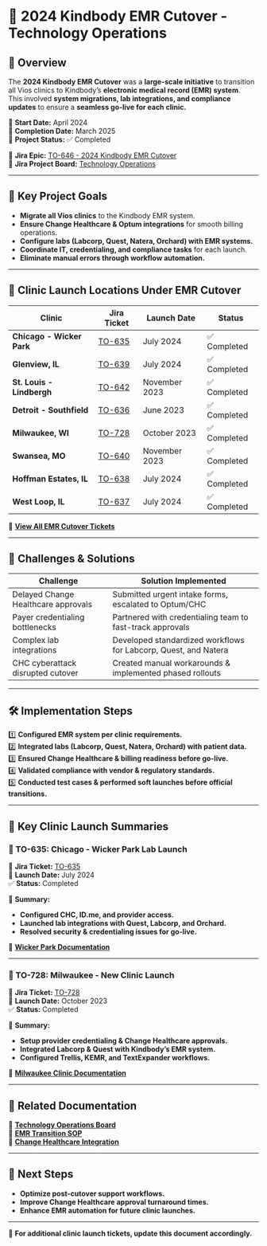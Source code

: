 # 🏥 2024 Kindbody EMR Cutover - Technology Operations

## 📌 Overview
The **2024 Kindbody EMR Cutover** was a **large-scale initiative** to transition all Vios clinics to Kindbody’s **electronic medical record (EMR) system**.  
This involved **system migrations, lab integrations, and compliance updates** to ensure a **seamless go-live for each clinic.**

📅 **Start Date:** April 2024  
📅 **Completion Date:** March 2025  
🎯 **Project Status:** ✅ Completed  

📂 **Jira Epic:** [TO-646 - 2024 Kindbody EMR Cutover](https://kindbody.atlassian.net/browse/TO-646)  
📂 **Jira Project Board:** [Technology Operations](https://kindbody.atlassian.net/secure/BrowseProject.jspa?id=10043)  

---

## 🔹 **Key Project Goals**
- **Migrate all Vios clinics** to the Kindbody EMR system.  
- **Ensure Change Healthcare & Optum integrations** for smooth billing operations.  
- **Configure labs (Labcorp, Quest, Natera, Orchard) with EMR systems.**  
- **Coordinate IT, credentialing, and compliance tasks** for each launch.  
- **Eliminate manual errors through workflow automation.**  

---

## 🏥 **Clinic Launch Locations Under EMR Cutover**
| **Clinic** | **Jira Ticket** | **Launch Date** | **Status** |
|-----------|---------------|--------------|-------------|
| **Chicago - Wicker Park** | [TO-635](https://kindbody.atlassian.net/browse/TO-635) | July 2024 | ✅ Completed |
| **Glenview, IL** | [TO-639](https://kindbody.atlassian.net/browse/TO-639) | July 2024 | ✅ Completed |
| **St. Louis - Lindbergh** | [TO-642](https://kindbody.atlassian.net/browse/TO-642) | November 2023 | ✅ Completed |
| **Detroit - Southfield** | [TO-636](https://kindbody.atlassian.net/browse/TO-636) | June 2023 | ✅ Completed |
| **Milwaukee, WI** | [TO-728](https://kindbody.atlassian.net/browse/TO-728) | October 2023 | ✅ Completed |
| **Swansea, MO** | [TO-640](https://kindbody.atlassian.net/browse/TO-640) | November 2023 | ✅ Completed |
| **Hoffman Estates, IL** | [TO-638](https://kindbody.atlassian.net/browse/TO-638) | July 2024 | ✅ Completed |
| **West Loop, IL** | [TO-637](https://kindbody.atlassian.net/browse/TO-637) | July 2024 | ✅ Completed |

📂 **[View All EMR Cutover Tickets](https://github.com/SoloBows/Technical-Documentation/tree/7ac19fe33ae7fff58ee65bfc16c4b42d9ce5c51b/Jira%20Projects/Technology%20Operations/Tickets)**  

---

## 🔎 **Challenges & Solutions**
| **Challenge** | **Solution Implemented** |
|--------------|--------------------------|
| Delayed Change Healthcare approvals | Submitted urgent intake forms, escalated to Optum/CHC |
| Payer credentialing bottlenecks | Partnered with credentialing team to fast-track approvals |
| Complex lab integrations | Developed standardized workflows for Labcorp, Quest, and Natera |
| CHC cyberattack disrupted cutover | Created manual workarounds & implemented phased rollouts |

---

## 🛠 **Implementation Steps**
1️⃣ **Configured EMR system per clinic requirements.**  
2️⃣ **Integrated labs (Labcorp, Quest, Natera, Orchard) with patient data.**  
3️⃣ **Ensured Change Healthcare & billing readiness before go-live.**  
4️⃣ **Validated compliance with vendor & regulatory standards.**  
5️⃣ **Conducted test cases & performed soft launches before official transitions.**  

---

## 📜 **Key Clinic Launch Summaries**
### **🔹 TO-635: Chicago - Wicker Park Lab Launch**
📂 **Jira Ticket:** [TO-635](https://kindbody.atlassian.net/browse/TO-635)  
📅 **Launch Date:** July 2024  
✅ **Status:** Completed  

📌 **Summary:**  
- **Configured CHC, ID.me, and provider access.**  
- **Launched lab integrations with Quest, Labcorp, and Orchard.**  
- **Resolved security & credentialing issues for go-live.**  

📂 **[Wicker Park Documentation](individual-clinics/wicker-park.md)**  

---

### **🔹 TO-728: Milwaukee - New Clinic Launch**
📂 **Jira Ticket:** [TO-728](https://kindbody.atlassian.net/browse/TO-728)  
📅 **Launch Date:** October 2023  
✅ **Status:** Completed  

📌 **Summary:**  
- **Setup provider credentialing & Change Healthcare approvals.**  
- **Integrated Labcorp & Quest with Kindbody’s EMR system.**  
- **Configured Trellis, KEMR, and TextExpander workflows.**  

📂 **[Milwaukee Clinic Documentation](individual-clinics/milwaukee.md)**  

---

## 📂 **Related Documentation**
📂 **[Technology Operations Board](https://kindbody.atlassian.net/browse/TO-646)**  
📂 **[EMR Transition SOP](https://kindbody.atlassian.net/wiki/spaces/TechOps/pages/1716650005/EMR+Transition+SOP)**  
📂 **[Change Healthcare Integration](https://kindbody.atlassian.net/wiki/spaces/TechOps/pages/1716650005/Change+Healthcare+New+Clinic+Launch)**  

---

## 🚀 **Next Steps**
- **Optimize post-cutover support workflows.**  
- **Improve Change Healthcare approval turnaround times.**  
- **Enhance EMR automation for future clinic launches.**  

---
📌 **For additional clinic launch tickets, update this document accordingly.**
